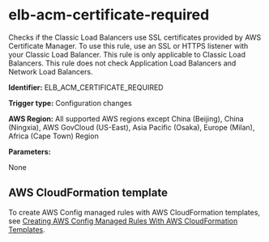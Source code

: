 # elb\-acm\-certificate\-required<a name="elb-acm-certificate-required"></a>

Checks if the Classic Load Balancers use SSL certificates provided by AWS Certificate Manager\. To use this rule, use an SSL or HTTPS listener with your Classic Load Balancer\. This rule is only applicable to Classic Load Balancers\. This rule does not check Application Load Balancers and Network Load Balancers\.

**Identifier:** ELB\_ACM\_CERTIFICATE\_REQUIRED

**Trigger type:** Configuration changes

**AWS Region:** All supported AWS regions except China \(Beijing\), China \(Ningxia\), AWS GovCloud \(US\-East\), Asia Pacific \(Osaka\), Europe \(Milan\), Africa \(Cape Town\) Region

**Parameters:**

None  

## AWS CloudFormation template<a name="w29aac11c33c17b7d193c15"></a>

To create AWS Config managed rules with AWS CloudFormation templates, see [Creating AWS Config Managed Rules With AWS CloudFormation Templates](aws-config-managed-rules-cloudformation-templates.md)\.